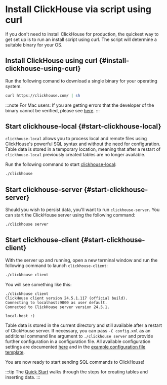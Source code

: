 # Install ClickHouse via script using curl

If you don't need to install ClickHouse for production, the quickest way to get 
set up is to run an install script using curl. The script will determine a suitable
binary for your OS.

<VerticalStepper>

## Install ClickHouse using curl {#install-clickhouse-using-curl}

Run the following comand to download a single binary for your operating system.

```bash
curl https://clickhouse.com/ | sh
```

:::note
For Mac users: If you are getting errors that the developer of the binary cannot be verified, please see [here](/knowledgebase/fix-developer-verification-error-in-macos).
:::

## Start clickhouse-local {#start-clickhouse-local}

`clickhouse-local` allows you to process local and remote files using ClickHouse's 
powerful SQL syntax and without the need for configuration. Table data is stored
in a temporary location, meaning that after a restart of `clickhouse-local` 
previously created tables are no longer available.

Run the following command to start [clickhouse-local](/operations/utilities/clickhouse-local):

```bash
./clickhouse
```

## Start clickhouse-server {#start-clickhouse-server}

Should you wish to persist data, you'll want to run `clickhouse-server`. You can
start the ClickHouse server using the following command:

```bash
./clickhouse server
```

## Start clickhouse-client {#start-clickhouse-client}

With the server up and running, open a new terminal window and run the following command
to launch `clickhouse-client`:

```bash
./clickhouse client
```

You will see something like this: 

```response
./clickhouse client
ClickHouse client version 24.5.1.117 (official build).
Connecting to localhost:9000 as user default.
Connected to ClickHouse server version 24.5.1.

local-host :)
```

Table data is stored in the current directory and still available after a restart
of ClickHouse server. If necessary, you can pass
`-C config.xml` as an additional command line argument to `./clickhouse server` 
and provide further configuration in a configuration
file. All available configuration settings are documented [here](/operations/server-configuration-parameters/settings) and in the 
[example configuration file
template](https://github.com/ClickHouse/ClickHouse/blob/master/programs/server/config.xml).

You are now ready to start sending SQL commands to ClickHouse!

:::tip
The [Quick Start](/get-started/quick-start) walks through the steps for creating tables and inserting data.
:::

</VerticalStepper>
